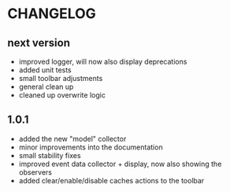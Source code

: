CHANGELOG
=========

next version
-----
* improved logger, will now also display deprecations
* added unit tests
* small toolbar adjustments
* general clean up
* cleaned up overwrite logic

1.0.1
-----

* added the new "model" collector
* minor improvements into the documentation
* small stability fixes
* improved event data collector + display, now also showing the observers 
* added clear/enable/disable caches actions to the toolbar
